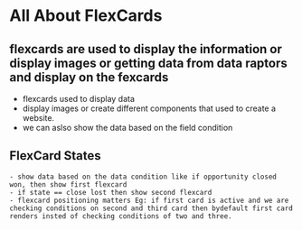# All About FlexCards

## flexcards are used to display the information or display images or getting data from data raptors and display on the fexcards
  - flexcards used to display data
  - display images or create different components that used to create a website.
  - we can aslso show the data based on the field condition


## FlexCard States
    - show data based on the data condition like if opportunity closed won, then show first flexcard 
    - if state == close lost then show second flexcard
    - flexcard positioning matters Eg: if first card is active and we are checking conditions on second and third card then bydefault first card renders insted of checking conditions of two and three.
    
